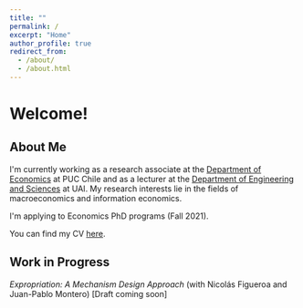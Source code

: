 ```yaml
---
title: ""
permalink: /
excerpt: "Home"
author_profile: true
redirect_from: 
  - /about/
  - /about.html
---
```


# Welcome!

## About Me

I'm currently working as a research associate at the [Department of Economics](http://economia.uc.cl) at PUC Chile and as a lecturer at the [Department of Engineering and Sciences](https://ingenieria.uai.cl/) at UAI. My research interests lie in the fields of macroeconomics and information economics.

I'm applying to Economics PhD programs (Fall 2021).

You can find my CV [here](https://vjimenezg.github.io/files/CV_VJG.pdf).

##  Work in Progress

*Expropriation: A Mechanism Design Approach* (with  Nicolás Figueroa and Juan-Pablo Montero) [Draft coming soon]

